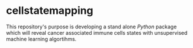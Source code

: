 # cellstatemapping
This repository's purpose is developing a stand alone _Python_ package which will reveal cancer associated immune cells states with unsupervised machine learning algortihms. 
